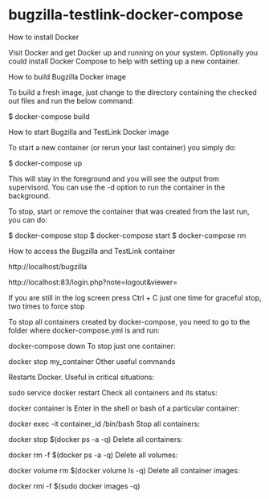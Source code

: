 # bugzilla-testlink-docker-compose

How to install Docker

Visit Docker and get Docker up and running on your system. Optionally you could install Docker Compose to help with setting up a new container.

How to build Bugzilla Docker image

To build a fresh image, just change to the directory containing the checked out files and run the below command:

$ docker-compose build

How to start Bugzilla and TestLink Docker image

To start a new container (or rerun your last container) you simply do:

$ docker-compose up

This will stay in the foreground and you will see the output from supervisord. You can use the -d option to run the container in the background.

To stop, start or remove the container that was created from the last run, you can do:

$ docker-compose stop
$ docker-compose start
$ docker-compose rm

How to access the Bugzilla and TestLink container

http://localhost/bugzilla

http://localhost:83/login.php?note=logout&viewer=

If you are still in the log screen press Ctrl + C just one time for graceful stop, two times to force stop

To stop all containers created by docker-compose, you need to go to the folder where docker-compose.yml is and run:

docker-compose down
To stop just one container:

docker stop my_container
Other useful commands

Restarts Docker. Useful in critical situations:

sudo service docker restart
Check all containers and its status:

docker container ls
Enter in the shell or bash of a particular container:

docker exec -it container_id /bin/bash
Stop all containers:

docker stop $(docker ps -a -q)
Delete all containers:

docker rm -f $(docker ps -a -q)
Delete all volumes:

docker volume rm $(docker volume ls -q)
Delete all container images:

docker rmi -f $(sudo docker images -q)
